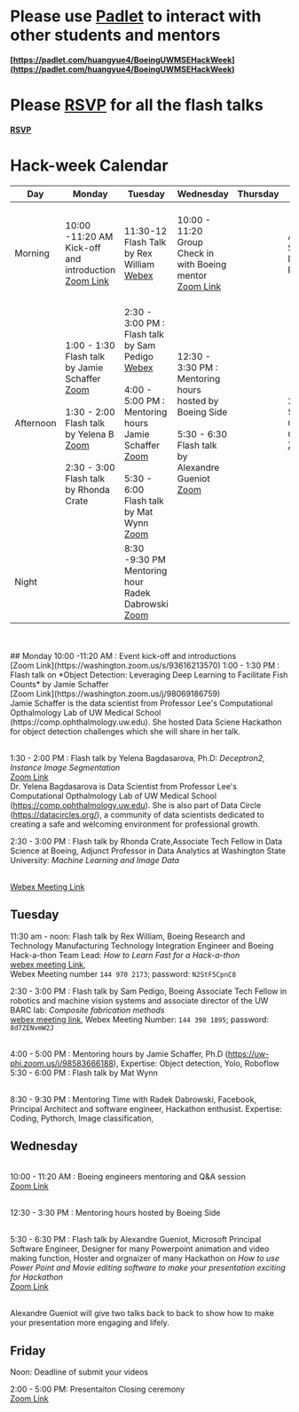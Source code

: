 
# Please use [Padlet](https://padlet.com/huangyue4/BoeingUWMSEHackWeek) to interact with other students and mentors
**[https://padlet.com/huangyue4/BoeingUWMSEHackWeek](https://padlet.com/huangyue4/BoeingUWMSEHackWeek)**

# Please [RSVP](https://docs.google.com/forms/d/1tmEfMO9kepM5rTFMKcE9sPhJ2iJFxquMhOdQYSx1qeY/viewform?edit_requested=true) for all the flash talks
**[RSVP](https://docs.google.com/forms/d/1tmEfMO9kepM5rTFMKcE9sPhJ2iJFxquMhOdQYSx1qeY/viewform?edit_requested=true)**


# **Hack-week Calendar**

|**Day**|**Monday**|**Tuesday**|**Wednesday**|**Thursday**|**Friday**|
|---|---|---|---|---|---|
|Morning |10:00 -11:20 AM<br>Kick-off and introduction [Zoom Link](https://washington.zoom.us/s/93616213570)|11:30-12 <br/>Flash Talk by Rex William [Webex](https://boeing.webex.com/boeing/j.php?MTID=mf49cb950294718bf724a043093fa2d82) | <br>10:00 - 11:20 <br> Group Check in with Boeing mentor [Zoom Link](https://washington.zoom.us/s/93616213570)<br><br>||Al Submission Due Noon Friday
|Afternoon |1:00 - 1:30<br> Flash talk by Jamie Schaffer [Zoom](https://washington.zoom.us/j/98069186759)<br> <br>1:30 - 2:00 <br> Flash talk by Yelena B [Zoom](https://washington.zoom.us/j/98069186759)<br><br> 2:30 - 3:00<br> Flash talk by Rhonda Crate |2:30 - 3:00 PM : Flash talk by Sam Pedigo [Webex](https://boeing.webex.com/boeing/j.php?MTID=m4f29d42f0570da566c109b00b0f49f2e)<br><br> 4:00 - 5:00 PM : Mentoring hours Jamie Schaffer [Zoom](https://uw-phi.zoom.us/j/98583666188)<br> <br>5:30 - 6:00<br> Flash talk by Mat Wynn [Zoom](https://washington.zoom.us/j/98069186759)| 12:30 - 3:30  PM : Mentoring hours hosted by Boeing Side<br><br> 5:30 - 6:30 <br>Flash talk by  Alexandre Gueniot [Zoom](https://washington.zoom.us/j/98069186759)|   | 2:00 - 5:00<br> Closing Ceremony [Zoom Link](https://washington.zoom.us/s/93616213570) |
|Night ||8:30 -9:30 PM <br> Mentoring hour Radek Dabrowski [Zoom](https://fb.zoom.us/j/96330660300)|   |   |   |

<br>
<br>
## Monday  
10:00 -11:20 AM : Event kick-off and introductions  <br>[Zoom Link](https://washington.zoom.us/s/93616213570) 
1:00 - 1:30 PM : Flash talk on *Object Detection: Leveraging Deep Learning to Facilitate Fish Counts* by Jamie Schaffer  
<br>[Zoom Link](https://washington.zoom.us/j/98069186759)
<br> Jamie Schaffer is the data scientist from Professor Lee's Computational Opthalmology Lab of UW Medical School (https://comp.ophthalmology.uw.edu). She hosted Data Sciene Hackathon for object detection challenges which she will share in her talk. 

<br>1:30 - 2:00 PM : Flash talk by Yelena Bagdasarova, Ph.D:  *Deceptron2, Instance Image Segmentation* 
<br>[Zoom Link](https://washington.zoom.us/j/98069186759)
 <br> Dr. Yelena Bagdasarova is Data Scientist from Professor Lee's Computational Opthalmology Lab of UW Medical School (https://comp.ophthalmology.uw.edu). She is also part of Data Circle (https://datacircles.org/), a community of data scientists dedicated to creating a safe and welcoming environment for professional growth.

2:30 - 3:00 PM : Flash talk by Rhonda Crate,Associate Tech Fellow in Data Science at Boeing, Adjunct Professor in Data Analytics at Washington State University: *Machine Learning and Image Data*

<br>[Webex Meeting Link](https://boeing.webex.com/webappng/sites/boeing/meeting/download/3bf8a45f855a4660bc4e4548435c4500?siteurl=boeing&MTID=me8b4e076660f4b15d9df191896d3ee5f)

 
## Tuesday  
11:30 am - noon: Flash talk by Rex William, Boeing Research and Technology Manufacturing Technology Integration Engineer and Boeing Hack-a-thon Team Lead: *How to Learn Fast for a Hack-a-thon* <br> [webex meeting Link](https://boeing.webex.com/boeing/j.php?MTID=mf49cb950294718bf724a043093fa2d82),  
Webex Meeting number ```144 970 2173```; password: ```N2StF5CpnC8```

2:30 - 3:00 PM : Flash talk by Sam Pedigo, Boeing Associate Tech Fellow in robotics and machine vision systems and associate director of the UW BARC lab: *Composite fabrication methods*
<br>[webex meeting link](https://boeing.webex.com/boeing/j.php?MTID=m4f29d42f0570da566c109b00b0f49f2e), 
Webex Meeting Number: ```144 398 1895```; password: ```8d7ZENvmW2J```

<br>4:00 - 5:00 PM : Mentoring hours by Jamie Schaffer, Ph.D (https://uw-phi.zoom.us/j/98583666188), Expertise: Object detection, Yolo, Roboflow 
<br>5:30 - 6:00 PM : Flash talk by Mat Wynn  

<br>8:30 - 9:30 PM : Mentoring Time with Radek Dabrowski, Facebook, Principal Architect and software engineer, Hackathon enthusist. Expertise: Coding, Pythorch, Image classification, 

## Wednesday 
<br>10:00 - 11:20 AM : Boeing engineers mentoring and Q&A session <br>[Zoom Link](https://washington.zoom.us/s/93616213570) 

<br>12:30 - 3:30  PM : Mentoring hours hosted by Boeing Side 

<br>5:30 - 6:30 PM : Flash talk by  Alexandre Gueniot, Microsoft Principal Software Engineer, Designer for many Powerpoint animation and video making function, Hoster and orgnaizer of many Hackathon on  *How to use Power Point and Movie editing software to make your presentation exciting for Hackathon*  <br>[Zoom Link](https://washington.zoom.us/j/98069186759)
    
<br>Alexandre Gueniot will give two talks back to back to show how to make your presentation more engaging and lifely. 


## Friday 
Noon: Deadline of submit your videos

2:00 - 5:00 PM: Presentaiton Closing ceremony <br>[Zoom Link](https://washington.zoom.us/s/93616213570) 



